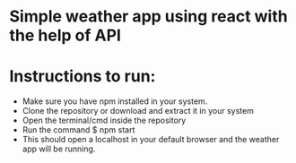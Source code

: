 # Simple weather app using react with the help of API

# Instructions to run:

- Make sure you have npm installed in your system.
- Clone the repository or download and extract it in your system
- Open the terminal/cmd inside the repository
- Run the command $ npm start
- This should open a localhost in your default browser and the weather app will be running.

